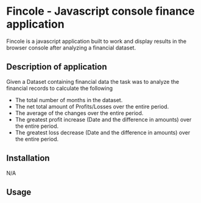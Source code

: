 # Fincole - Javascript console finance application
Fincole is a javascript application built to work and display results in the browser console after analyzing a financial dataset.

## Description of application

Given a Dataset containing financial data the task was to analyze the financial records to calculate the following 

  - The total number of months in the dataset.
  - The net total amount of Profits/Losses over the entire period.
  - The average of the changes over the entire period.
  - The greatest profit increase (Date and the difference in amounts) over the entire period.
  - The greatest loss decrease (Date and the difference in amounts) over the entire period.

    
## Installation 

N/A

## Usage


